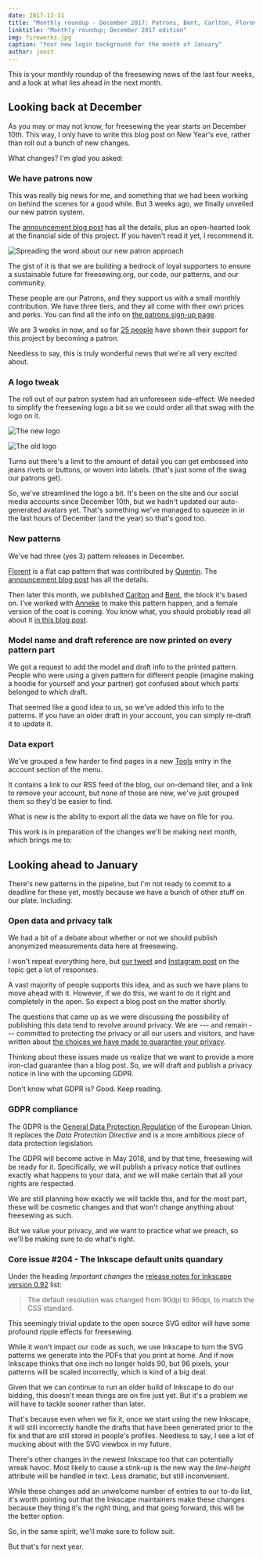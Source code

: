 ```yaml
---
date: 2017-12-31
title: "Monthly roundup - December 2017: Patrons, Bent, Carlton, Florent, and the looming Inkscape issue"
linktitle: "Monthly roundup; December 2017 edition"
img: fireworks.jpg
caption: "Your new login background for the month of January"
author: joost
---
```


This is your monthly roundup of the freesewing news of the last four weeks, and a look at what lies ahead in the next month.

## Looking back at December
As you may or may not know, for freesewing the year starts on December 10th. This way, I only have to write this blog post on New Year's eve, rather than roll out a bunch of new changes.

What changes? I'm glad you asked:

### We have patrons now

This was really big news for me, and something that we had been working on behind the scenes for a good while. But 3 weeks ago, we finally unveiled our new patron system.

The [announcement blog post](/blog/calling-all-patrons/) has all the details, plus an open-hearted look at the financial side of this project. If you haven't read it yet, I recommend it.

![Spreading the word about our new patron approach](patrons-ig.png)


The gist of it is that we are building a bedrock of loyal supporters to ensure a sustainable future for freesewing.org, our code, our patterns, and our community.

These people are our Patrons, and they support us with a small monthly contribution. We have three tiers, and they all come with their own prices and perks. You can find all the info on [the patrons sign-up page](/patrons/join).

We are 3 weeks in now, and so far [25 people](/patrons) have shown their support for this project by becoming a patron.

Needless to say, this is truly wonderful news that we're all very excited about.


### A logo tweak

The roll out of our patron system had an unforeseen side-effect: We needed to simplify the freesewing logo a bit so we could order all that swag with the logo on it.

![The new logo](black.svg)

![The old logo](old-logo-flag.png)

Turns out there's a limit to the amount of detail you can get embossed into jeans rivets or buttons, or woven into labels. (that's just some of the swag our patrons get).

So, we've streamlined the logo a bit. It's been on the site and our social media accounts since December 10th, but we hadn't updated our auto-generated avatars yet. That's something we've managed to squeeze in in the last hours of December (and the year) so that's good too.

### New patterns

We've had three (yes 3) pattern releases in December.

[Florent](/patterns/florent) is a flat cap pattern that was contributed by [Quentin](/users/ptzcb). The [announcement blog post](/blog/florent-flat-cap-beta/) has all the details.

Then later this month, we published [Carlton](/patterns/carlton) and [Bent](/patterns/bent), the block it's based on. I've worked with [Anneke](/showcase/maker/annekecaramin) to make this pattern happen, and a female version of the coat is coming. You know what, you should probably read all about it [in this blog post](/announcing-carlton-and-bent/).

### Model name and draft reference are now printed on every pattern part

We got a request to add the model and draft info to the printed pattern. People who were using a given pattern for different people (imagine making a hoodie for yourself and your partner) got confused about which parts belonged to which draft.

That seemed like a good idea to us, so we've added this info to the patterns. If you have an older draft in your account, you can simply re-draft it to update it.

### Data export

We've grouped a few harder to find pages in a new [Tools](/tools/) entry in the account section of the menu.

It contains a link to our RSS feed of the blog, our on-demand tiler, and a link to remove your account, but none of those are new, we've just grouped them so they'd be easier to find.

What is new is the ability to export all the data we have on file for you.

This work is in preparation of the changes we'll be making next month, which brings me to:

## Looking ahead to January

There's new patterns in the pipeline, but I'm not ready to commit to a deadline for these yet, mostly because we have a bunch of other stuff on our plate. Including:

### Open data and privacy talk

We had a bit of a debate about whether or not we should publish anonymized measurements data here at freesewing.

I won't repeat everything here, but [our tweet](https://twitter.com/j__st/status/941586171158777856) and [Instagram post](https://www.instagram.com/p/Bct2jUEnuS9/) on the topic get a lot of responses.

A vast majority of people supports this idea, and as such we have plans to move ahead with it. However, if we do this, we want to do it right and completely in the open. So expect a blog post on the matter shortly.

The questions that came up as we were discussing the possibility of publishing this data tend to revolve around privacy. We are --- and remain --- committed to protecting the privacy or all our users and visitors, and have written about [the choices we have made to guarantee your privacy](/blog/privacy-choices/).

Thinking about these issues made us realize that we want to provide a more iron-clad guarantee than a blog post. So, we will draft and publish a privacy notice in line with the upcoming GDPR.

Don't know what GDPR is? Good. Keep reading.

### GDPR compliance

The GDPR is the [General Data Protection Regulation](https://en.wikipedia.org/wiki/General_Data_Protection_Regulation) of the European Union.  It replaces the *Data Protection Directive* and is a more ambitious piece of data protection legislation.

The GDPR will become active in May 2018, and by that time, freesewing will be ready for it. Specifically, we will publish a privacy notice that outlines exactly what happens to your data, and we will make certain that all your rights are respected.

We are still planning how exactly we will tackle this, and for the most part, these will be cosmetic changes and that won't change anything about freesewing as such.

But we value your privacy, and we want to practice what we preach, so we'll be making sure to do what's right.

### Core issue #204 - The Inkscape default units quandary

Under the heading *Important changes* the [release notes for Inkscape version 0.92](http://wiki.inkscape.org/wiki/index.php/Release_notes/0.92#Important_changes) list:

> The default resolution was changed from 90dpi to 96dpi, to match the CSS standard.

This seemingly trivial update to the open source SVG editor will have some profound ripple effects for freesewing.

While it won't impact our code as such, we use Inkscape to turn the SVG patterns we generate into the PDFs that you print at home. And if now Inkscape thinks that one inch no longer holds 90, but 96 pixels, your patterns will be scaled incorrectly, which is kind of a big deal.

Given that we can continue to run an older build of Inkscape to do our bidding, this doesn't mean things are on fire just yet. But it's a problem we will have to tackle sooner rather than later.

That's because even when we fix it, once we start using the new Inkscape, it will still incorrectly handle the drafts that have been generated prior to the fix and that are still stored in people's profiles. Needless to say, I see a lot of mucking about with the SVG viewbox in my future.

There's other changes in the newest Inkscape too that can potentially wreak havoc. Most likely to cause a stink-up is the new way the *line-height* attribute will be handled in text. Less dramatic, but still inconvenient.

While these changes add an unwelcome number of entries to our to-do list, it's worth pointing out that the Inkscape maintainers make these changes because they thing it's the right thing, and that going forward, this will be the better option.

So, in the same spirit, we'll make sure to follow suit.

But that's for next year.


